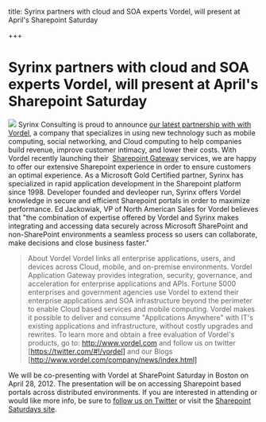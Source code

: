 title: Syrinx partners with cloud and SOA experts Vordel, will present at April's Sharepoint Saturday

+++

# Syrinx partners with cloud and SOA experts Vordel, will present at April's Sharepoint Saturday

![](http://www.doop.ie/wp-content/uploads/2011/07/vordel_logo.png) Syrinx Consulting is proud to announce [our latest partnership with with Vordel](http://online.wsj.com/article/PR-CO-20120320-906239.html), a company that specializes in using new technology such as mobile computing, social networking, and Cloud computing to help companies build revenue, improve customer intimacy, and lower their costs. With Vordel recently launching their  [Sharepoint Gateway](http://www.vordel.com/solutions/sharepoint_gateway.html) services, we are happy to offer our extensive Sharepoint experience in order to ensure customers an optimal experience. As a Microsoft Gold Certified partner, Syrinx has specialized in rapid application development in the Sharepoint platform since 1998. Developer founded and devleoper run, Syrinx offers Vordel knowledge in secure and efficient Sharepoint portals in order to maximize performance. Ed Jackowiak, VP of North American Sales for Vordel believes that "the combination of expertise offered by Vordel and Syrinx makes integrating and accessing data securely across Microsoft SharePoint and non-SharePoint environments a seamless process so users can collaborate, make decisions and close business faster."

> About Vordel Vordel links all enterprise applications, users, and devices across Cloud, mobile, and on-premise environments. Vordel Application Gateway provides integration, security, governance, and acceleration for enterprise applications and APIs. Fortune 5000 enterprises and government agencies use Vordel to extend their enterprise applications and SOA infrastructure beyond the perimeter to enable Cloud based services and mobile computing. Vordel makes it possible to deliver and consume "Applications Anywhere" with IT's existing applications and infrastructure, without costly upgrades and rewrites. To learn more and obtain a free evaluation of Vordel's products, go to: http://www.vordel.com and follow us on twitter [https://twitter.com/#!/vordel] and our Blogs [http://www.vordel.com/company/news/index.html]

We will be co-presenting with Vordel at SharePoint Saturday in Boston on April 28, 2012. The presentation will be on accessing Sharepoint based portals across distributed environments. If you are interested in attending or would like more info, be sure to [follow us on Twitter](http://www.twitter.com/syrinxccinc) or visit the [Sharepoint Saturdays site](http://www.sharepointsaturday.org/boston/default.aspx).
